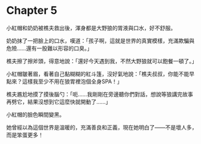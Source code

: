 # Chapter 5

小紅帽和奶奶被樵夫救出後，渾身都是大野狼的胃液與口水，好不舒服。

奶奶抹了一把臉上的口水，嘆道：「孩子啊，這就是世界的真實模樣，充滿欺騙與危險……還有一股難以形容的口臭。」

樵夫擦了擦斧頭，得意地說：「還好今天遇到我，不然大野狼就可以飽餐一頓了。」

小紅帽皺著眉，看著自己黏糊糊的紅斗篷，沒好氣地說：「樵夫叔叔，你能不能早點來？這樣我至少不用在狼胃裡泡個全身SPA！」

樵夫尷尬地摸了摸後腦勺：「呃……我剛剛在旁邊聽你們對話，想說等狼講完故事再劈它，結果沒想到它這麼快就開動了……」

小紅帽的臉色瞬間變黑。

她曾經以為這個世界是溫暖的，充滿善良和正義，現在她明白了——不是壞人多，而是笨蛋更多！

